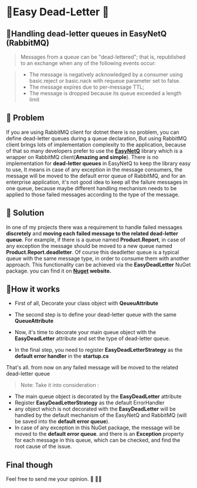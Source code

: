#  🌱Easy Dead-Letter 🌱

## 📕Handling dead-letter queues in EasyNetQ (RabbitMQ) 
  
>Messages from a queue can be "dead-lettered"; that is, republished to an exchange when any of the following events occur:

> - The message is negatively acknowledged by a consumer using basic.reject or basic.nack with requeue parameter set to false.
> - The message expires due to per-message TTL;
> - The message is dropped because its queue exceeded a length limit
 
## 🔔 Problem
If you are using RabbitMQ client for dotnet there is no problem, you can define dead-letter queues during a queue declaration, But using RabbitMQ client brings lots of implementation complexity to the application, because of that so many developers prefer to use the **[EasyNetQ](https://github.com/EasyNetQ/EasyNetQ)** library which is a wrapper on RabbitMQ client(**Amazing and simple**).
There is no implementation for **dead-letter queues** in EasyNetQ to keep the library easy to use, It means in case of any exception in the message consumers, the message will be moved to the default error queue of RabbitMQ, and for an enterprise application, it's not good idea to keep all the failure messages in one queue, because maybe different handling mechanism needs to be applied to those failed messages according to the type of the message.

## 🔔 Solution
In one of my projects there was a requirement to handle failed messages **discretely** and **moving each failed message to the related dead-letter queue**.
For example, if there is a queue named **Product.Report**, in case of any exception the message should be moved to a new queue named **Product.Report.deadletter**. Of course this deadletter queue is a typical queue with the same message type, in order to consume them with another approach.
This functionality can be achieved via the **EasyDeadLetter** NuGet package. you can find it on **[Nuget](https://www.nuget.org/packages/EasyDeadLetterStrategy/) website.**

## 🔔How it works
- First of all, Decorate your class object with **QeueuAttribute**

- The second step is to define your dead-letter queue with the same **QueueAttribute**
 
- Now, it's time to decorate your main queue object with the **EasyDeadLetter** attribute and set the type of dead-letter queue.
 
- In the final step, you need to register **EasyDeadLetterStrategy**  as the **default error handler** in the **startup.cs**

That's all. from now on any failed message will be moved to the related dead-letter queue


> Note: Take it into consideration :
- The main queue object is decorated by the **EasyDeadLetter** attribute
- Register **EasyDeadLetterStrategy** as the default ErrorHandler 
- any object which is not decorated with the **EasyDeadLetter** will be handled by the default mechanism of the EasyNetQ and RabbitMQ (will be saved into the **default error queue**).
- In case of any exception in this NuGet package, the message will be moved to the  **default error queue**. and there is an **Exception** property for each message in this queue, which can be checked, and find the root cause of the issue.

## Final though
Feel free to send me your opinion. 👋 🔔🌱

